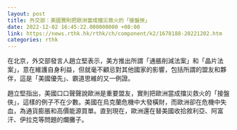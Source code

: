 ```yaml
---
layout: post
title: 外交部：美國實則把歐洲當成擋災救火的「接盤俠」
date: 2022-12-02 16:45:22.000000000 +08:00
link: https://news.rthk.hk/rthk/ch/component/k2/1678188-20221202.htm
categories: rthk
---
```


在北京，外交部發言人趙立堅表示，美方推出所謂「通脹削減法案」和「晶片法案」，意在維護自身利益，但就毫不顧忌對其他國家的影響，包括所謂的盟友和夥伴，這是「美國優先」、霸道思維的又一例證。

趙立堅指出，美國口口聲聲說歐洲是重要盟友，實則把歐洲當成擋災救火的「接盤俠」，這樣的例子不在少數。美國在烏克蘭危機中大發橫財，而歐洲卻在危機中失血，為通貨膨脹和高價能源買單。直到現在，歐洲還在替美國收拾敘利亞、阿富汗、伊拉克等問題的爛攤子。
　
